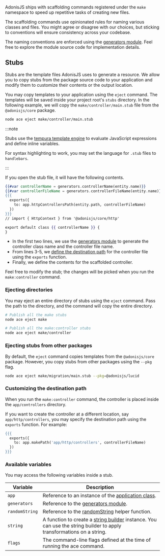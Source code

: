 AdonisJS ships with scaffolding commands registered under the `make` namespace to speed up repetitive tasks of creating new files.

The scaffolding commands use opinionated rules for naming various classes and files. You might agree or disagree with our choices, but sticking to conventions will ensure consistency across your codebase.

The naming conventions are enforced using the [generators module](https://github.com/adonisjs/application/blob/next/src/generators.ts). Feel free to explore the module source code for implementation details.

## Stubs

Stubs are the template files AdonisJS uses to generate a resource. We allow you to copy stubs from the package source code to your application and modify them to customize their contents or the output location.

You may copy templates to your application using the `eject` command. The templates will be saved inside your project root's `stubs` directory. In the following example, we will copy the `make/controller/main.stub` file from the `@adonisjs/core` package.

```sh
node ace eject make/controller/main.stub
```

:::note

Stubs use the [tempura template engine](https://github.com/lukeed/tempura) to evaluate JavaScript expressions and define inline variables.

For syntax highlighting to work, you may set the language for `.stub` files to `handlebars`.

:::

If you open the stub file, it will have the following contents.

```hbs
{{#var controllerName = generators.controllerName(entity.name)}}
{{#var controllerFileName = generators.controllerFileName(entity.name)}}
{{{
  exports({
    to: app.httpControllersPath(entity.path, controllerFileName)
  })
}}}
// import { HttpContext } from '@adonisjs/core/http'

export default class {{ controllerName }} {
}
```

- In the first two lines, we use the [generators module](https://github.com/adonisjs/application/blob/next/src/generators.ts) to generate the controller class name and the controller file name.
- From lines 3-5, we [define the destination path](#customizing-the-destination-path) for the controller file using the `exports` function.
- Finally, we define the contents for the scaffolded controller.

Feel free to modify the stub; the changes will be picked when you run the `make:controller` command.

### Ejecting directories

You may eject an entire directory of stubs using the `eject` command. Pass the path to the directory, and the command will copy the entire directory.

```sh
# Publish all the make stubs
node ace eject make

# Publish all the make:controller stubs
node ace eject make/controller
```

### Ejecting stubs from other packages

By default, the `eject` command copies templates from the `@adonisjs/core` package. However, you copy stubs from other packages using the `--pkg` flag.

```sh
node ace eject make/migration/main.stub --pkg=@adonisjs/lucid
```

### Customizing the destination path

When you run the `make:controller` command, the controller is placed inside the `app/controllers` directory.

If you want to create the controller at a different location, say `app/http/controllers`, you may specify the destination path using the `exports` function. For example:

```hbs
{{{
  exports({
    to: app.makePath('app/http/controllers', controllerFileName)
  })
}}}
```

### Available variables

You may access the following variables inside a stub.

| Variable       | Description                                                                                                                                         |
| -------------- | --------------------------------------------------------------------------------------------------------------------------------------------------- |
| `app`          | Reference to an instance of the [application class](../fundamentals/application.md).                                                                |
| `generators`   | Reference to the [generators module](https://github.com/adonisjs/application/blob/next/src/generators.ts).                                          |
| `randomString` | Reference to the [randomString](./helpers.md#random) helper function.                                                                               |
| `string`       | A function to create a [string builder](./helpers.md#string-builder) instance. You can use the string builder to apply transformations on a string. |
| `flags`        | The command-line flags defined at the time of running the ace command.                                                                              |
